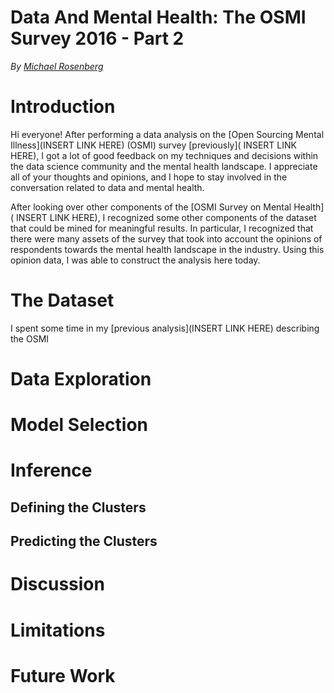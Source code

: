 # Data And Mental Health: The OSMI Survey 2016 - Part 2

_By [Michael Rosenberg](mailto:rosenberg.michael.m@gmail.com)_

# Introduction

Hi everyone! After performing a data analysis on the [Open Sourcing Mental
Illness](INSERT LINK HERE) (OSMI) survey [previously](
INSERT LINK HERE), I got a lot of good feedback on my techniques and decisions
within the data science community and the mental health landscape. I appreciate
all of your thoughts and opinions, and I hope to stay involved in the
conversation related to data and mental health.

After looking over other components of the [OSMI Survey on Mental Health](
INSERT LINK HERE), I recognized some other components of the dataset that could
be mined for meaningful results. In particular, I recognized that there were
many assets of the survey that took into account the opinions of respondents
towards the mental health landscape in the industry. Using this opinion data, I
was able to construct the analysis here today.

# The Dataset

I spent some time in my [previous analysis](INSERT LINK HERE) describing the
OSMI 

# Data Exploration

# Model Selection

# Inference

## Defining the Clusters

## Predicting the Clusters

# Discussion

# Limitations

# Future Work
